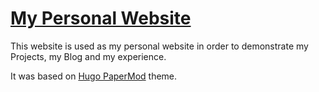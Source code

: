 # [My Personal Website](https://menelaoskotoglou.com/)

This website is used as my personal website in order to demonstrate my Projects, my Blog and my experience.

It was based on [Hugo PaperMod](https://github.com/adityatelange/hugo-PaperMod) theme.
